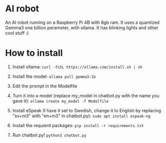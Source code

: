 # AI robot
An AI robot running on a Raspberry Pi 4B with 8gb ram. It uses a quantized Gemma3 one billion perameter, with ollama. It has blinking lights and other cool stuff :)

# How to install
1. Install ollama:
 ```curl -fsSL https://ollama.com/install.sh | sh ```
 
2. Install the model: ```ollama pull gemma3:1b```

3. Edit the prompt in the Modelfile

4. Turn it into a model (replace my_model in chatbot.py with the name you gave it): ```ollama create my_model -f Modelfile```

5. Install eSpeak (I have it set to Swedish, change it to English by replacing "sv+m3" with "en+m3" in chatbot.py): ```sudo apt install espeak-ng```

6. Install the requierd packages: ```pip install -r requirements.txt```

7. Run chatbot.py! ```python3 chatbot.py```

